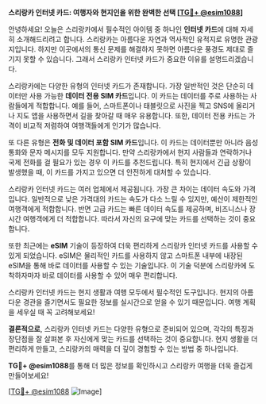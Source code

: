 **스리랑카 인터넷 카드: 여행자와 현지인을 위한 완벽한 선택 [[TG💪+ @esim1088](https://t.me/s/esim1088)]**

안녕하세요! 오늘은 스리랑카에서 필수적인 아이템 중 하나인 **인터넷 카드**에 대해 자세히 소개해드리려고 합니다. 스리랑카는 아름다운 자연과 역사적인 유적지로 유명한 관광지입니다. 하지만 이곳에서의 통신 문제를 해결하지 못하면 아름다운 풍경도 제대로 즐기지 못할 수 있습니다. 그래서 스리랑카 인터넷 카드가 중요한 이유를 설명드리겠습니다.

스리랑카에는 다양한 유형의 인터넷 카드가 존재합니다. 가장 일반적인 것은 단순히 데이터만 사용 가능한 **데이터 전용 SIM 카드**입니다. 이 카드는 데이터를 주로 사용하는 사람들에게 적합합니다. 예를 들어, 스마트폰이나 태블릿으로 사진을 찍고 SNS에 올리거나 지도 앱을 사용하면서 길을 찾아갈 때 매우 유용합니다. 또한, 데이터 전용 카드는 가격이 비교적 저렴하여 여행객들에게 인기가 많습니다.

또 다른 유형은 **전화 및 데이터 포함 SIM 카드**입니다. 이 카드는 데이터뿐만 아니라 음성 통화와 문자 메시지를 모두 지원합니다. 만약 스리랑카에서 현지 사람들과 연락하거나 국제 전화를 걸 필요가 있는 경우 이 카드를 추천드립니다. 특히 현지에서 긴급 상황이 발생했을 때, 이 카드를 가지고 있으면 더 안전하게 대처할 수 있습니다.

스리랑카 인터넷 카드는 여러 업체에서 제공됩니다. 가장 큰 차이는 데이터 속도와 가격입니다. 일반적으로 낮은 가격대의 카드는 속도가 다소 느릴 수 있지만, 예산이 제한적인 여행객에게 적합합니다. 반면 고급 카드는 빠른 데이터 속도를 제공하며, 비즈니스나 장시간 여행객에게 더 적합합니다. 따라서 자신의 요구에 맞는 카드를 선택하는 것이 중요합니다.

또한 최근에는 **eSIM** 기술이 등장하여 더욱 편리하게 스리랑카 인터넷 카드를 사용할 수 있게 되었습니다. eSIM은 물리적인 카드를 사용하지 않고 스마트폰 내부에 내장된 eSIM을 통해 바로 데이터를 사용할 수 있는 기술입니다. 이 기술 덕분에 스리랑카에 도착하자마자 바로 데이터를 사용할 수 있어 매우 편리합니다.

스리랑카 인터넷 카드는 현지 생활과 여행 모두에서 필수적인 도구입니다. 현지의 아름다운 경관을 즐기면서도 필요한 정보를 실시간으로 얻을 수 있기 때문입니다. 여행 계획을 세우실 때 꼭 고려해보세요!

**결론적으로**, 스리랑카 인터넷 카드는 다양한 유형으로 준비되어 있으며, 각각의 특징과 장단점을 잘 살펴본 후 자신에게 맞는 카드를 선택하는 것이 중요합니다. 현지 생활을 더 편리하게 만들고, 스리랑카의 매력을 더 깊이 경험할 수 있는 방법 중 하나입니다.

**TG💪+ @esim1088**를 통해 더 많은 정보를 확인하시고 스리랑카 여행을 더욱 즐겁게 만들어보세요!

[[TG💪+ @esim1088](https://t.me/s/esim1088) ![Image](https://i.postimg.cc/Y0z9fWf4/image.png)]